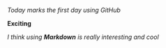 

*Today marks the first day using GitHub*

**Exciting**

*I think using **Markdown** is really interesting and cool*
